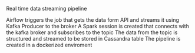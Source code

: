 Real time data streaming pipeline

Airflow triggers the job that gets the data form API and streams it using Kafka Producer to the broker
A Spark session is created that connects with the kafka broker and subscribes to the topic
The data from the topic is structured and streamed to be stored in Cassandra table
The pipeline is created in a dockerized enviroment


